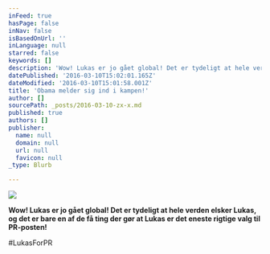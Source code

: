 ```yaml
---
inFeed: true
hasPage: false
inNav: false
isBasedOnUrl: ''
inLanguage: null
starred: false
keywords: []
description: 'Wow! Lukas er jo gået global! Det er tydeligt at hele verden elsker Lukas, og det er bare en af de få ting der gør at Lukas er det eneste rigtige valg til PR-posten!'
datePublished: '2016-03-10T15:02:01.165Z'
dateModified: '2016-03-10T15:01:58.001Z'
title: 'Obama melder sig ind i kampen!'
author: []
sourcePath: _posts/2016-03-10-zx-x.md
published: true
authors: []
publisher:
  name: null
  domain: null
  url: null
  favicon: null
_type: Blurb

---
```

![](https://s3-us-west-2.amazonaws.com/the-grid-img/p/70d14e4acbbd53be6b01d31aacb1c84153a9a6b4.jpg)

**Wow! Lukas er jo gået global! Det er tydeligt at hele verden elsker Lukas, og det er bare en af de få ting der gør at Lukas er det eneste rigtige valg til PR-posten!**

\#LukasForPR